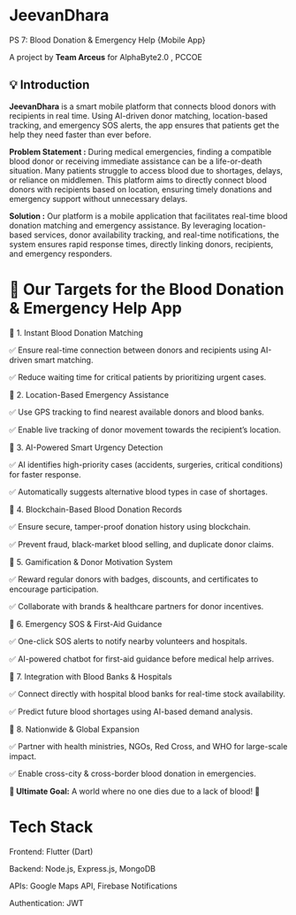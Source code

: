 # JeevanDhara
PS 7: Blood Donation & Emergency Help {Mobile App}

A project by **Team Arceus** for AlphaByte2.0 , PCCOE
## 💡 Introduction 
**JeevanDhara** is a smart mobile platform that connects blood donors with recipients in real time. Using AI-driven donor matching, location-based tracking, and emergency SOS alerts, the app ensures that patients get the help they need faster than ever before.


**Problem Statement :** During medical emergencies, finding a compatible blood donor or receiving
immediate assistance can be a life-or-death situation. Many patients struggle to
access blood due to shortages, delays, or reliance on middlemen. This platform
aims to directly connect blood donors with recipients based on location, ensuring
timely donations and emergency support without unnecessary delays.

**Solution :** Our platform is a mobile application that facilitates real-time blood
donation matching and emergency assistance. By leveraging location-based
services, donor availability tracking, and real-time notifications, the system ensures
rapid response times, directly linking donors, recipients, and emergency
responders.


# 🎯 Our Targets for the Blood Donation & Emergency Help App
🔴 1. Instant Blood Donation Matching

✅ Ensure real-time connection between donors and recipients using AI-driven smart matching.

✅ Reduce waiting time for critical patients by prioritizing urgent cases.

🔴 2. Location-Based Emergency Assistance

✅ Use GPS tracking to find nearest available donors and blood banks.

✅ Enable live tracking of donor movement towards the recipient’s location.

🔴 3. AI-Powered Smart Urgency Detection

✅ AI identifies high-priority cases (accidents, surgeries, critical conditions) for faster response.

✅ Automatically suggests alternative blood types in case of shortages.

🔴 4. Blockchain-Based Blood Donation Records

✅ Ensure secure, tamper-proof donation history using blockchain.

✅ Prevent fraud, black-market blood selling, and duplicate donor claims.

🔴 5. Gamification & Donor Motivation System

✅ Reward regular donors with badges, discounts, and certificates to encourage participation.

✅ Collaborate with brands & healthcare partners for donor incentives.

🔴 6. Emergency SOS & First-Aid Guidance

✅ One-click SOS alerts to notify nearby volunteers and hospitals.

✅ AI-powered chatbot for first-aid guidance before medical help arrives.

🔴 7. Integration with Blood Banks & Hospitals

✅ Connect directly with hospital blood banks for real-time stock availability.

✅ Predict future blood shortages using AI-based demand analysis.

🔴 8. Nationwide & Global Expansion

✅ Partner with health ministries, NGOs, Red Cross, and WHO for large-scale impact.

✅ Enable cross-city & cross-border blood donation in emergencies.

**🎯 Ultimate Goal:** A world where no one dies due to a lack of blood! 🚀

# Tech Stack
Frontend: Flutter (Dart)

Backend: Node.js, Express.js, MongoDB

APIs: Google Maps API, Firebase Notifications

Authentication: JWT

